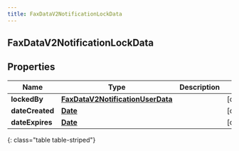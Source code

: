 ```yaml
---
title: FaxDataV2NotificationLockData
---
```

## FaxDataV2NotificationLockData


## Properties

| Name | Type | Description | Notes |
| ------------ | ------------- | ------------- | ------------- |
| **lockedBy** | [**FaxDataV2NotificationUserData**](FaxDataV2NotificationUserData.html) |  |  [optional] |
| **dateCreated** | [**Date**](Date.html) |  |  [optional] |
| **dateExpires** | [**Date**](Date.html) |  |  [optional] |
{: class="table table-striped"}




